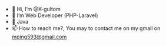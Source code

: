 - 👋 Hi, I’m @K-gultom
- 👀 I’m Web Developer (PHP-Laravel)
- 💞️ Java
- 📫 How to reach me?, You may to contact me on my gmail on mping593@gmail.com

<!---
K-gultom/K-gultom is a ✨ special ✨ repository because its `README.md` (this file) appears on your GitHub profile.
You can click the Preview link to take a look at your changes.
--->
